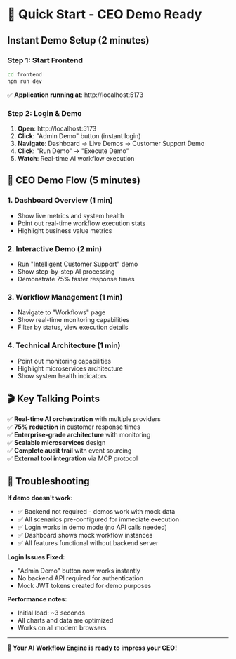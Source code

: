 # 🚀 Quick Start - CEO Demo Ready

## Instant Demo Setup (2 minutes)

### Step 1: Start Frontend
```bash
cd frontend
npm run dev
```
✅ **Application running at**: http://localhost:5173

### Step 2: Login & Demo
1. **Open**: http://localhost:5173
2. **Click**: "Admin Demo" button (instant login)
3. **Navigate**: Dashboard → Live Demos → Customer Support Demo
4. **Click**: "Run Demo" → "Execute Demo"
5. **Watch**: Real-time AI workflow execution

## 🎯 CEO Demo Flow (5 minutes)

### 1. Dashboard Overview (1 min)
- Show live metrics and system health
- Point out real-time workflow execution stats
- Highlight business value metrics

### 2. Interactive Demo (2 min)
- Run "Intelligent Customer Support" demo
- Show step-by-step AI processing
- Demonstrate 75% faster response times

### 3. Workflow Management (1 min)
- Navigate to "Workflows" page
- Show real-time monitoring capabilities
- Filter by status, view execution details

### 4. Technical Architecture (1 min)
- Point out monitoring capabilities
- Highlight microservices architecture
- Show system health indicators

## 🎬 Key Talking Points

✅ **Real-time AI orchestration** with multiple providers  
✅ **75% reduction** in customer response times  
✅ **Enterprise-grade architecture** with monitoring  
✅ **Scalable microservices** design  
✅ **Complete audit trail** with event sourcing  
✅ **External tool integration** via MCP protocol  

## 🔧 Troubleshooting

**If demo doesn't work:**
- ✅ Backend not required - demos work with mock data
- ✅ All scenarios pre-configured for immediate execution  
- ✅ Login works in demo mode (no API calls needed)
- ✅ Dashboard shows mock workflow instances
- ✅ All features functional without backend server

**Login Issues Fixed:**
- "Admin Demo" button now works instantly
- No backend API required for authentication
- Mock JWT tokens created for demo purposes

**Performance notes:**
- Initial load: ~3 seconds
- All charts and data are optimized
- Works on all modern browsers

---
**🎉 Your AI Workflow Engine is ready to impress your CEO!**